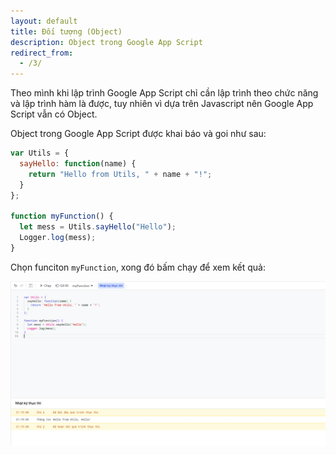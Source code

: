 ```yaml
---
layout: default
title: Đối tượng (Object)
description: Object trong Google App Script
redirect_from:
  - /3/
---
```


Theo mình khi lập trình Google App Script chỉ cần lập trình theo chức năng và lập trình hàm là được, tuy nhiên vì dựa trên Javascript nên Google App Script vẫn có Object.

Object trong Google App Script được khai báo và goi như sau: 

```javascript
var Utils = {
  sayHello: function(name) {
    return "Hello from Utils, " + name + "!";
  }
};

function myFunction() {
  let mess = Utils.sayHello("Hello");
  Logger.log(mess);
}

```

Chọn funciton `myFunction`, xong đó bấm chạy để xem kết quả:

<img src="./../img/3.png" style="max-width: 100%">